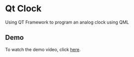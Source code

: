 # Qt Clock

Using QT Framework to program an analog clock using QML

## Demo

To watch the demo video, click [here](demo.mp4).
